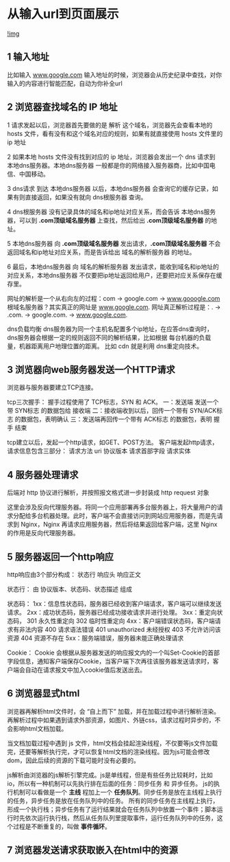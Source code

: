# 从输入url到页面展示

[!img](https://cloud.githubusercontent.com/assets/7597581/18175628/8b51635e-70a4-11e6-8450-4bdc6d102177.png)

## 1 输入地址
比如输入 www.google.com
输入地址的时候，浏览器会从历史纪录中查找，对你输入的内容进行智能匹配，自动为你补全url

## 2 浏览器查找域名的 IP 地址
1 请求发起以后，浏览器首先要做的是 解析 这个域名，浏览器先会查看本地的 hosts 文件，看有没有和这个域名对应的规则，如果有就直接使用 hosts 文件里的 ip 地址

2 如果本地 hosts 文件没有找到对应的 ip 地址，浏览器会发出一个 dns 请求到 本地dns服务器。本地dns服务器 一般都是你的网络接入服务器商，比如中国电信、中国移动。

3 dns请求 到达 本地dns服务器 以后，本地dns服务器 会查询它的缓存记录，如果有则直接返回，如果没有就向 dns根服务器 查询。

4 dns根服务器 没有记录具体的域名和ip地址对应关系，而会告诉 本地dns服务器，可以到 **.com顶级域名服务器** 上查找，然后给出 **.com顶级域名服务器** 的地址。

5 本地dns服务器 向 **.com顶级域名服务器** 发出请求，**.com顶级域名服务器** 不会返回域名和ip地址对应关系，而是告诉给出 域名的解析服务器 的地址。

6 最后，本地dns服务器 向 域名的解析服务器 发出请求，能收到域名和ip地址的对应关系，本地dns服务器 不仅要把ip地址返回给用户，还要把对应关系保存在缓存里。

网址的解析是一个从右向左的过程：com -> google.com -> www.gooogle.com
根域名服务器？其实真正的网址是 www.google.com.
网址真正解析过程是：. -> .com. -> google.com. -> www.google.com.

dns负载均衡
dns服务器为同一个主机名配置多个ip地址，在应答dns查询时，dns服务器会根据一定的规则返回不同的解析结果，比如根据 每台机器的负载量，机器距离用户地理位置的距离。
比如 cdn 就是利用 dns重定向技术。

## 3 浏览器向web服务器发送一个HTTP请求
浏览器与服务器要建立TCP连接。

tcp三次握手：
握手过程使用了 TCP标志，SYN 和 ACK。
一：发送端 发送一个带 SYN标志 的数据包给 接收端
二：接收端收到以后，回传一个带有 SYN/ACK标志 的数据包，表明确认
三：发送端再回传一个带有 ACK标志 的数据包，表明 握手 结束

tcp建立以后，发起一个http请求，如GET、POST方法。
客户端发起http请求，请求信息包含三部分：
请求方法 uri 协议版本
请求首部字段
请求实体

## 4 服务器处理请求
后端对 http 协议进行解析，并按照报文格式进一步封装成 http request 对象

这里会涉及反向代理服务器。将同一个应用部署再多台服务器上，将大量用户的请求分配给多台机器处理。此时，客户端不会直接访问到网站应用服务器，而是先请求到 Nginx，Nginx 再请求应用服务器，然后将结果返回给客户端，这里 Nginx 的作用是反向代理服务器。

## 5 服务器返回一个http响应
http响应由3个部分构成：
状态行
响应头
响应正文

状态行：
由 协议版本、状态码、状态描述 组成

状态码：
1xx：信息性状态码，服务器已经收到客户端请求，客户端可以继续发送请求。
2xx：成功状态码，服务器已经成功接收请求并进行处理。
3xx：重定向状态码，
  301 永久性重定向
  302 临时性重定向
4xx：客户端错误状态码，客户端请求有非法内容
  400 请求语法错误
  401 unauthorized 未经授权
  403 不允许访问该资源
  404 资源不存在
5xx：服务端错误，服务器未能正确处理请求

Cookie：
Cookie 会根据从服务器发送的响应报文内的一个叫Set-Cookie的首部字段信息，通知客户端保存Cookie，当客户端下次再往该服务器发送请求时，客户端会自动在请求报文中加入cookie值后发送出去。

## 6 浏览器显式html
浏览器再解析html文件时，会 “自上而下” 加载，并在加载过程中进行解析渲染。再解析过程中如果遇到请求外部资源，如图片、外链css，请求过程时异步的，不会影响html文档加载。

当文档加载过程中遇到 js 文件，html文档会挂起渲染线程，不仅要等js文件加载完，还要等解析执行完，才可以恢复html文档的渲染线程。因为js可能会修改dom，因此后续的资源的下载可能时没有必要的。

js解析由浏览器的js解析引擎完成。js是单线程，但是有些任务比较耗时，比如io，所以有一种机制可以先执行排在后面的任务：同步任务 和 异步任务。
js的执行机制可以看做是一个 **主线** 程加上一个 **任务队列**。同步任务是放在主线程上执行的任务，异步任务是放在任务队列中的任务。
所有的同步任务在主线程上执行，形成一个执行栈；异步任务有了运行结果就会在任务队列中放置一个事件；脚本运行时先依次运行执行栈，然后从任务队列里提取事件，运行任务队列中的任务，这个过程是不断重复的，叫做 **事件循环**。

## 7 浏览器发送请求获取嵌入在html中的资源







